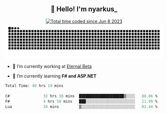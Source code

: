<h2 align="center">👋 Hello! I'm nyarkus_</h2>
<p align="center">
  <a href="https://wakatime.com/@8f9aa332-6725-4e00-a5d9-b2317a4b74a6">
    <img src="https://wakatime.com/badge/user/8f9aa332-6725-4e00-a5d9-b2317a4b74a6.svg" alt="Total time coded since Jun 8 2023" />
  </a>
  <br>
  <img src = "https://github.com/nyarkus/nyarkus/blob/output/github-snake-dark.svg">
</p>

- 🔭 I’m currently working at [Eternal Beta](https://github.com/Kacianoki/Eternal-Beta)
<!--- 💬 Ask me about **nothing :<**-->
- 🌱 I’m currently learning **F# and ASP.NET**

<!--START_SECTION:waka-->

```fs
Total Time: 40 hrs 19 mins

C#               32 hrs 38 mins  ████████████████████▒░░░░   80.86 %
F#               4 hrs 50 mins   ███░░░░░░░░░░░░░░░░░░░░░░   11.99 %
Lua              34 mins         ▒░░░░░░░░░░░░░░░░░░░░░░░░   01.44 %
```

<!--END_SECTION:waka-->
